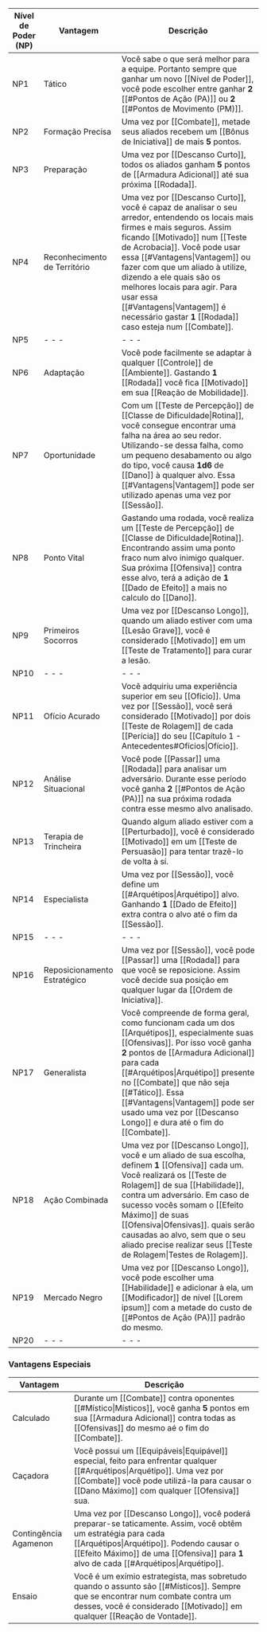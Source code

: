 | **Nível de Poder (NP)** | Vantagem                     | **Descrição**                                                                                                                                                                                                                                                                                                                                                                                                                      |
| ----------------------- | ---------------------------- | ---------------------------------------------------------------------------------------------------------------------------------------------------------------------------------------------------------------------------------------------------------------------------------------------------------------------------------------------------------------------------------------------------------------------------------- |
| NP1                     | Tático                       | Você sabe o que será melhor para a equipe. Portanto sempre que ganhar um novo [[Nível de Poder]], você pode escolher entre ganhar **2** [[#Pontos de Ação (PA)]] ou **2** [[#Pontos de Movimento (PM)]].                                                                                                                                                                                                                           |
| NP2                     | Formação Precisa             | Uma vez por [[Combate]], metade seus aliados recebem um [[Bônus de Iniciativa]] de mais **5** pontos.                                                                                                                                                                                                                                                                                                                              |
| NP3                     | Preparação                   | Uma vez por [[Descanso Curto]], todos os aliados ganham **5** pontos de [[Armadura Adicional]] até sua próxima [[Rodada]].                                                                                                                                                                                                                                                                                                         |
| NP4                     | Reconhecimento de Território | Uma vez por [[Descanso Curto]], você é capaz de analisar o seu arredor, entendendo os locais mais firmes e mais seguros. Assim ficando [[Motivado]] num [[Teste de Acrobacia]]. Você pode usar essa [[#Vantagens\|Vantagem]] ou fazer com que um aliado à utilize, dizendo a ele quais são os melhores locais para agir. Para usar essa [[#Vantagens\|Vantagem]] é necessário gastar **1** [[Rodada]] caso esteja num [[Combate]]. |
| NP5                     | - - -                        | - - -                                                                                                                                                                                                                                                                                                                                                                                                                              |
| NP6                     | Adaptação                    | Você pode facilmente se adaptar à qualquer [[Controle]] de [[Ambiente]]. Gastando **1** [[Rodada]] você fica [[Motivado]] em sua [[Reação de Mobilidade]].                                                                                                                                                                                                                                                                         |
| NP7                     | Oportunidade                 | Com um [[Teste de Percepção]] de [[Classe de Dificuldade\|Rotina]], você consegue encontrar uma falha na área ao seu redor. Utilizando-se dessa falha, como um pequeno desabamento ou algo do tipo, você causa **1d6** de [[Dano]] à qualquer alvo. Essa [[#Vantagens\|Vantagem]] pode ser utilizado apenas uma vez por [[Sessão]].                                                                                                |
| NP8                     | Ponto Vital                  | Gastando uma rodada, você realiza um [[Teste de Percepção]] de [[Classe de Dificuldade\|Rotina]]. Encontrando assim uma ponto fraco num alvo inimigo qualquer. Sua próxima [[Ofensiva]] contra esse alvo, terá a adição de **1** [[Dado de Efeito]] a mais no calculo do [[Dano]].                                                                                                                                                 |
| NP9                     | Primeiros Socorros           | Uma vez por [[Descanso Longo]], quando um aliado estiver com uma [[Lesão Grave]], você é considerado [[Motivado]] em um [[Teste de Tratamento]] para curar a lesão.                                                                                                                                                                                                                                                                |
| NP10                    | - - -                        | - - -                                                                                                                                                                                                                                                                                                                                                                                                                              |
| NP11                    | Ofício Acurado               | Você adquiriu uma experiência superior em seu [[Ofício]]. Uma vez por [[Sessão]], você será considerado [[Motivado]] por dois [[Teste de Rolagem]] de cada [[Perícia]] do seu [[Capítulo 1 - Antecedentes#Ofícios\|Ofício]].                                                                                                                                                                                                       |
| NP12                    | Análise Situacional          | Você pode [[Passar]] uma [[Rodada]] para analisar um adversário. Durante esse período você ganha **2** [[#Pontos de Ação (PA)]] na sua próxima rodada contra esse mesmo alvo analisado.                                                                                                                                                                                                                                            |
| NP13                    | Terapia de Trincheira        | Quando algum aliado estiver com a [[Perturbado]], você é considerado [[Motivado]] em um [[Teste de Persuasão]] para tentar trazê-lo de volta à sí.                                                                                                                                                                                                                                                                                 |
| NP14                    | Especialista                 | Uma vez por [[Sessão]], você define um [[#Arquétipos\|Arquétipo]] alvo. Ganhando **1** [[Dado de Efeito]] extra contra o alvo até o fim da [[Sessão]].                                                                                                                                                                                                                                                                             |
| NP15                    | - - -                        | - - -                                                                                                                                                                                                                                                                                                                                                                                                                              |
| NP16                    | Reposicionamento Estratégico | Uma vez por [[Sessão]], você pode [[Passar]] uma [[Rodada]] para que você se reposicione. Assim você decide sua posição em qualquer lugar da [[Ordem de Iniciativa]].                                                                                                                                                                                                                                                              |
| NP17                    | Generalista                  | Você compreende de forma geral, como funcionam cada um dos [[Arquétipos]], especialmente suas [[Ofensivas]]. Por isso você ganha **2** pontos de [[Armadura Adicional]] para cada [[#Arquétipos\|Arquétipo]] presente no [[Combate]] que não seja [[#Tático]]. Essa [[#Vantagens\|Vantagem]] pode ser usado uma vez por [[Descanso Longo]] e dura até o fim do [[Combate]].                                                        |
| NP18                    | Ação Combinada               | Uma vez por [[Descanso Longo]], você e um aliado de sua escolha, definem **1** [[Ofensiva]] cada um. Você realizará os [[Teste de Rolagem]] de sua [[Habilidade]], contra um adversário. Em caso de sucesso vocês somam o [[Efeito Máximo]] de suas [[Ofensiva\|Ofensivas]]. quais serão causadas ao alvo, sem que o seu aliado precise realizar seus [[Teste de Rolagem\|Testes de Rolagem]].                                     |
| NP19                    | Mercado Negro                | Uma vez por [[Descanso Longo]], você pode escolher uma [[Habilidade]] e adicionar à ela, um [[Modificador]] de nível [[Lorem ipsum]] com a metade do custo de [[#Pontos de Ação (PA)]] padrão do mesmo.                                                                                                                                                                                                                            |
| NP20                    | - - -                        | - - -                                                                                                                                                                                                                                                                                                                                                                                                                              |

### Vantagens Especiais

| Vantagem              | Descrição                                                                                                                                                                                                                                            |
| --------------------- | ---------------------------------------------------------------------------------------------------------------------------------------------------------------------------------------------------------------------------------------------------- |
| Calculado             | Durante um [[Combate]] contra oponentes [[#Místico\|Místicos]], você ganha **5** pontos em sua [[Armadura Adicional]] contra todas as [[Ofensivas]] do mesmo aé o fim do [[Combate]].                                                                |
| Caçadora              | Você possui um [[Equipáveis\|Equipável]] especial, feito para enfrentar qualquer [[#Arquétipos\|Arquétipo]]. Uma vez por [[Combate]] você pode utilizá-la para causar o [[Dano Máximo]] com qualquer [[Ofensiva]] sua.                               |
| Contingência Agamenon | Uma vez por [[Descanso Longo]], você poderá preparar-se taticamente. Assim, você obtêm um estratégia para cada [[Arquétipos\|Arquétipo]]. Podendo causar o [[Efeito Máximo]] de uma [[Ofensiva]] para **1** alvo de cada [[#Arquétipos\|Arquétipo]]. |
| Ensaio                | Você é um exímio estrategísta, mas sobretudo quando o assunto são [[#Místicos]]. Sempre que se encontrar num combate contra um desses, você é considerado [[Motivado]] em qualquer [[Reação de Vontade]].                                            |
